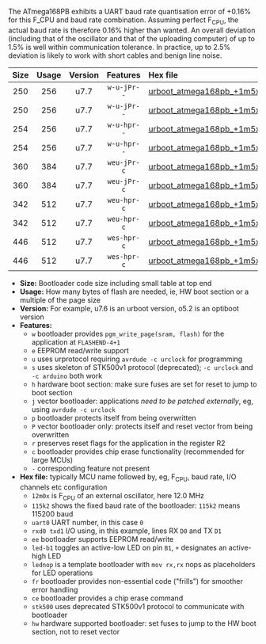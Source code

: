 The ATmega168PB exhibits a UART baud rate quantisation error of +0.16% for this F_CPU and baud rate combination. Assuming perfect F<sub>CPU</sub>, the actual baud rate is therefore 0.16% higher than wanted. An overall deviation (including that of the oscillator and that of the uploading computer) of up to 1.5% is well within communication tolerance. In practice, up to 2.5% deviation is likely to work with short cables and benign line noise.

|Size|Usage|Version|Features|Hex file|
|:-:|:-:|:-:|:-:|:--|
|250|256|u7.7|`w-u-jPr--`|[urboot_atmega168pb_+1m5x_++14k4_uart0_rxd0_txd1_led+b5.hex](https://raw.githubusercontent.com/stefanrueger/urboot.hex/main/mcus/atmega168pb/external_oscillator/fcpu_+1m5x/br_++14k4/urboot_atmega168pb_+1m5x_++14k4_uart0_rxd0_txd1_led+b5.hex)|
|250|256|u7.7|`w-u-jPr--`|[urboot_atmega168pb_+1m5x_++14k4_uart0_rxd0_txd1_lednop.hex](https://raw.githubusercontent.com/stefanrueger/urboot.hex/main/mcus/atmega168pb/external_oscillator/fcpu_+1m5x/br_++14k4/urboot_atmega168pb_+1m5x_++14k4_uart0_rxd0_txd1_lednop.hex)|
|254|256|u7.7|`w-u-hpr--`|[urboot_atmega168pb_+1m5x_++14k4_uart0_rxd0_txd1_led+b5_fr_hw.hex](https://raw.githubusercontent.com/stefanrueger/urboot.hex/main/mcus/atmega168pb/external_oscillator/fcpu_+1m5x/br_++14k4/urboot_atmega168pb_+1m5x_++14k4_uart0_rxd0_txd1_led+b5_fr_hw.hex)|
|254|256|u7.7|`w-u-hpr--`|[urboot_atmega168pb_+1m5x_++14k4_uart0_rxd0_txd1_lednop_fr_hw.hex](https://raw.githubusercontent.com/stefanrueger/urboot.hex/main/mcus/atmega168pb/external_oscillator/fcpu_+1m5x/br_++14k4/urboot_atmega168pb_+1m5x_++14k4_uart0_rxd0_txd1_lednop_fr_hw.hex)|
|360|384|u7.7|`weu-jPr-c`|[urboot_atmega168pb_+1m5x_++14k4_uart0_rxd0_txd1_ee_led+b5_fr_ce.hex](https://raw.githubusercontent.com/stefanrueger/urboot.hex/main/mcus/atmega168pb/external_oscillator/fcpu_+1m5x/br_++14k4/urboot_atmega168pb_+1m5x_++14k4_uart0_rxd0_txd1_ee_led+b5_fr_ce.hex)|
|360|384|u7.7|`weu-jPr-c`|[urboot_atmega168pb_+1m5x_++14k4_uart0_rxd0_txd1_ee_lednop_fr_ce.hex](https://raw.githubusercontent.com/stefanrueger/urboot.hex/main/mcus/atmega168pb/external_oscillator/fcpu_+1m5x/br_++14k4/urboot_atmega168pb_+1m5x_++14k4_uart0_rxd0_txd1_ee_lednop_fr_ce.hex)|
|342|512|u7.7|`weu-hpr-c`|[urboot_atmega168pb_+1m5x_++14k4_uart0_rxd0_txd1_ee_led+b5_fr_ce_hw.hex](https://raw.githubusercontent.com/stefanrueger/urboot.hex/main/mcus/atmega168pb/external_oscillator/fcpu_+1m5x/br_++14k4/urboot_atmega168pb_+1m5x_++14k4_uart0_rxd0_txd1_ee_led+b5_fr_ce_hw.hex)|
|342|512|u7.7|`weu-hpr-c`|[urboot_atmega168pb_+1m5x_++14k4_uart0_rxd0_txd1_ee_lednop_fr_ce_hw.hex](https://raw.githubusercontent.com/stefanrueger/urboot.hex/main/mcus/atmega168pb/external_oscillator/fcpu_+1m5x/br_++14k4/urboot_atmega168pb_+1m5x_++14k4_uart0_rxd0_txd1_ee_lednop_fr_ce_hw.hex)|
|446|512|u7.7|`wes-hpr-c`|[urboot_atmega168pb_+1m5x_++14k4_uart0_rxd0_txd1_ee_led+b5_fr_ce_stk500_hw.hex](https://raw.githubusercontent.com/stefanrueger/urboot.hex/main/mcus/atmega168pb/external_oscillator/fcpu_+1m5x/br_++14k4/urboot_atmega168pb_+1m5x_++14k4_uart0_rxd0_txd1_ee_led+b5_fr_ce_stk500_hw.hex)|
|446|512|u7.7|`wes-hpr-c`|[urboot_atmega168pb_+1m5x_++14k4_uart0_rxd0_txd1_ee_lednop_fr_ce_stk500_hw.hex](https://raw.githubusercontent.com/stefanrueger/urboot.hex/main/mcus/atmega168pb/external_oscillator/fcpu_+1m5x/br_++14k4/urboot_atmega168pb_+1m5x_++14k4_uart0_rxd0_txd1_ee_lednop_fr_ce_stk500_hw.hex)|

- **Size:** Bootloader code size including small table at top end
- **Usage:** How many bytes of flash are needed, ie, HW boot section or a multiple of the page size
- **Version:** For example, u7.6 is an urboot version, o5.2 is an optiboot version
- **Features:**
  + `w` bootloader provides `pgm_write_page(sram, flash)` for the application at `FLASHEND-4+1`
  + `e` EEPROM read/write support
  + `u` uses urprotocol requiring `avrdude -c urclock` for programming
  + `s` uses skeleton of STK500v1 protocol (deprecated); `-c urclock` and `-c arduino` both work
  + `h` hardware boot section: make sure fuses are set for reset to jump to boot section
  + `j` vector bootloader: applications *need to be patched externally*, eg, using `avrdude -c urclock`
  + `p` bootloader protects itself from being overwritten
  + `P` vector bootloader only: protects itself and reset vector from being overwritten
  + `r` preserves reset flags for the application in the register R2
  + `c` bootloader provides chip erase functionality (recommended for large MCUs)
  + `-` corresponding feature not present
- **Hex file:** typically MCU name followed by, eg, F<sub>CPU</sub>, baud rate, I/O channels etc configuration
  + `12m0x` is F<sub>CPU</sub> of an external oscillator, here 12.0 MHz
  + `115k2` shows the fixed baud rate of the bootloader: `115k2` means 115200 baud
  + `uart0` UART number, in this case `0`
  + `rxd0 txd1` I/O using, in this example, lines RX `D0` and TX `D1`
  + `ee` bootloader supports EEPROM read/write
  + `led-b1` toggles an active-low LED on pin `B1`, `+` designates an active-high LED
  + `lednop` is a template bootloader with `mov rx,rx` nops as placeholders for LED operations
  + `fr` bootloader provides non-essential code ("frills") for smoother error handling
  + `ce` bootloader provides a chip erase command
  + `stk500` uses deprecated STK500v1 protocol to communicate with bootloader
  + `hw` hardware supported bootloader: set fuses to jump to the HW boot section, not to reset vector
